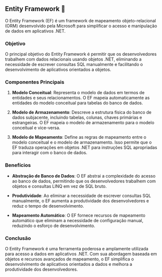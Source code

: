 ## Entity Framework 🏢

O Entity Framework (EF) é um framework de mapeamento objeto-relacional (ORM) desenvolvido pela Microsoft para simplificar o acesso e manipulação de dados em aplicativos .NET.

### Objetivo

O principal objetivo do Entity Framework é permitir que os desenvolvedores trabalhem com dados relacionais usando objetos .NET, eliminando a necessidade de escrever consultas SQL manualmente e facilitando o desenvolvimento de aplicativos orientados a objetos.

### Componentes Principais

1. **Modelo Conceitual**: Representa o modelo de dados em termos de entidades e seus relacionamentos. O EF mapeia automaticamente as entidades do modelo conceitual para tabelas do banco de dados.

2. **Modelo de Armazenamento**: Descreve a estrutura física do banco de dados subjacente, incluindo tabelas, colunas, chaves primárias e estrangeiras. O EF mapeia o modelo de armazenamento para o modelo conceitual e vice-versa.

3. **Modelo de Mapeamento**: Define as regras de mapeamento entre o modelo conceitual e o modelo de armazenamento. Isso permite que o EF traduza operações em objetos .NET para instruções SQL apropriadas para interagir com o banco de dados.

### Benefícios

- **Abstração de Banco de Dados**: O EF abstrai a complexidade do acesso ao banco de dados, permitindo que os desenvolvedores trabalhem com objetos e consultas LINQ em vez de SQL bruto.

- **Produtividade**: Ao eliminar a necessidade de escrever consultas SQL manualmente, o EF aumenta a produtividade dos desenvolvedores e reduz o tempo de desenvolvimento.

- **Mapeamento Automático**: O EF fornece recursos de mapeamento automático que eliminam a necessidade de configuração manual, reduzindo o esforço de desenvolvimento.

### Conclusão

O Entity Framework é uma ferramenta poderosa e amplamente utilizada para acesso a dados em aplicativos .NET. Com sua abordagem baseada em objetos e recursos avançados de mapeamento, o EF simplifica o desenvolvimento de aplicativos orientados a dados e melhora a produtividade dos desenvolvedores.
